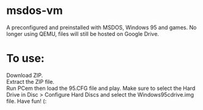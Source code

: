 # msdos-vm
A preconfigured and preinstalled with MSDOS, Windows 95 and games.
No longer using QEMU, files will still be hosted on Google Drive.<br>
# To use:
Download ZIP. <br>
Extract the ZIP file. <br>
Run PCem then load the 95.CFG file and play.
Make sure to select the Hard Drive in Disc > Configure Hard Discs and select the Windows95cdrive.img file.
Have fun! (:
